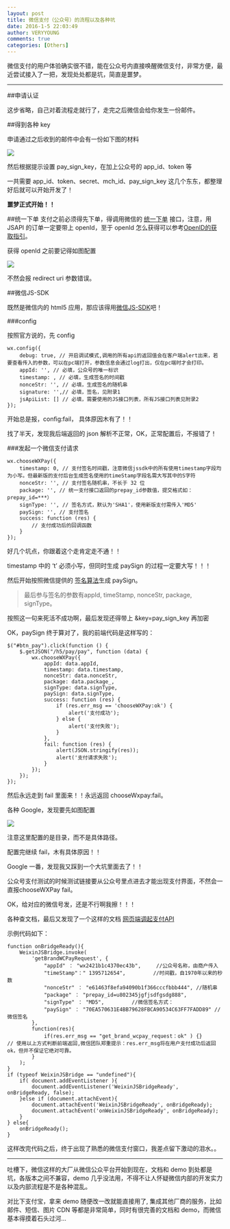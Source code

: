 ```yaml
---
layout: post
title: 微信支付（公众号）的流程以及各种坑
date: 2016-1-5 22:03:49
author: VERYYOUNG
comments: true
categories: [Others]
---
```


微信支付的用户体验确实很不错，能在公众号内直接唤醒微信支付，非常方便，最近尝试接入了一把，发现处处都是坑，简直是噩梦。


<!-- more -->

----------

##申请认证

这步省略，自己对着流程走就行了，走完之后微信会给你发生一份邮件。


##得到各种 key

申请通过之后收到的邮件中会有一份如下图的材料

![](http://veryyoung.u.qiniudn.com/20160105221017.png)

然后根据提示设置 pay_sign_key，在加上公众号的 app_id、token 等


一共需要 app_id、token、secret、mch_id、pay_sign_key 这几个东东，都整理好后就可以开始开发了！


**噩梦正式开始！！**

##统一下单
支付之前必须得先下单，得调用微信的 [统一下单](https://pay.weixin.qq.com/wiki/doc/api/jsapi.php?chapter=9_1) 接口，注意，用 JSAPI 的订单一定要带上 openId，至于 openId 怎么获得可以参考[OpenID的获取指引](https://pay.weixin.qq.com/wiki/doc/api/jsapi.php?chapter=4_4)。


获得 openId 之前要记得如图配置

![](http://veryyoung.u.qiniudn.com/20160105231137.png)

不然会报 redirect uri 参数错误。



##微信JS-SDK

既然是微信内的 html5 应用，那应该得用[微信JS-SDK](https://mp.weixin.qq.com/wiki/7/aaa137b55fb2e0456bf8dd9148dd613f.html)吧！


###config

按照官方说的，先 config

    wx.config({
        debug: true, // 开启调试模式,调用的所有api的返回值会在客户端alert出来，若要查看传入的参数，可以在pc端打开，参数信息会通过log打出，仅在pc端时才会打印。
        appId: '', // 必填，公众号的唯一标识
        timestamp: , // 必填，生成签名的时间戳
        nonceStr: '', // 必填，生成签名的随机串
        signature: '',// 必填，签名，见附录1
        jsApiList: [] // 必填，需要使用的JS接口列表，所有JS接口列表见附录2
    });
    
开始总是报，config:fail， 具体原因木有了！！

找了半天，发现我后端返回的 json 解析不正常，OK，正常配置后，不报错了！

###发起一个微信支付请求

    wx.chooseWXPay({
        timestamp: 0, // 支付签名时间戳，注意微信jssdk中的所有使用timestamp字段均为小写。但最新版的支付后台生成签名使用的timeStamp字段名需大写其中的S字符
        nonceStr: '', // 支付签名随机串，不长于 32 位
        package: '', // 统一支付接口返回的prepay_id参数值，提交格式如：prepay_id=***）
        signType: '', // 签名方式，默认为'SHA1'，使用新版支付需传入'MD5'
        paySign: '', // 支付签名
        success: function (res) {
            // 支付成功后的回调函数
        }
    });
    
   
好几个坑点，你跟着这个走肯定走不通！！

timestamp 中的 ‘t’ 必须小写，但同时生成 paySign 的过程一定要大写！！！

然后开始按照微信提供的 [签名算法](https://mp.weixin.qq.com/wiki/7/aaa137b55fb2e0456bf8dd9148dd613f.html#.E9.99.84.E5.BD.951-JS-SDK.E4.BD.BF.E7.94.A8.E6.9D.83.E9.99.90.E7.AD.BE.E5.90.8D.E7.AE.97.E6.B3.95)生成 paySign。

>最后参与签名的参数有appId, timeStamp, nonceStr, package, signType。

按照这一句来死活不成功啊，最后发现还得带上 &key=pay_sign_key 再加密

OK，paySign 终于算对了，我的前端代码是这样写的：

    $("#btn_pay").click(function () {
        $.getJSON("/h5/pay/pay", function (data) {
            wx.chooseWXPay({
                appId: data.appId,
                timestamp: data.timestamp,
                nonceStr: data.nonceStr,
                package: data.package_,
                signType: data.signType,
                paySign: data.signType,
                success: function (res) {
                    if (res.err_msg == 'chooseWXPay:ok') {
                        alert('支付成功');
                    } else {
                        alert('支付失败');
                    }
                },
                fail: function (res) {
                    alert(JSON.stringify(res));
                    alert('支付请求失败');
                }
            });
        });
    });
    
    
然后永远走到 fail 里面来！！永远返回 chooseWxpay:fail。

各种 Google，发现要先如图配置

![](http://veryyoung.u.qiniudn.com/20160105230837.png)

注意这里配置的是目录，而不是具体路径。


配置完继续 fail，木有具体原因！！

Google 一番，发现我又踩到一个大坑里面去了！！

公众号支付测试的时候测试链接要从公众号里点进去才能出现支付界面，不然会一直报chooseWXPay fail。

OK，给对应的微信号发，还是不行啊我擦！！！


各种查文档，最后又发现了一个这样的文档 [网页端调起支付API](https://pay.weixin.qq.com/wiki/doc/api/jsapi.php?chapter=7_7&index=6)


示例代码如下：

    function onBridgeReady(){
        WeixinJSBridge.invoke(
            'getBrandWCPayRequest', {
                "appId" ： "wx2421b1c4370ec43b",     //公众号名称，由商户传入     
                "timeStamp"：" 1395712654",         //时间戳，自1970年以来的秒数     
                "nonceStr" ： "e61463f8efa94090b1f366cccfbbb444", //随机串     
                "package" ： "prepay_id=u802345jgfjsdfgsdg888",     
                "signType" ： "MD5",         //微信签名方式：     
                "paySign" ： "70EA570631E4BB79628FBCA90534C63FF7FADD89" //微信签名 
            },
            function(res){     
                if(res.err_msg == "get_brand_wcpay_request：ok" ) {}     // 使用以上方式判断前端返回,微信团队郑重提示：res.err_msg将在用户支付成功后返回    ok，但并不保证它绝对可靠。 
            }
        ); 
    }
    if (typeof WeixinJSBridge == "undefined"){
        if( document.addEventListener ){
            document.addEventListener('WeixinJSBridgeReady', onBridgeReady, false);
        }else if (document.attachEvent){
            document.attachEvent('WeixinJSBridgeReady', onBridgeReady); 
            document.attachEvent('onWeixinJSBridgeReady', onBridgeReady);
        }
    } else{
        onBridgeReady();
    }
    
    
这样改完代码之后，终于出现了熟悉的微信支付窗口，我差点留下激动的泪水。。



---

吐槽下，微信这样的大厂从微信公众平台开始到现在，文档和 demo 到处都是坑，各版本之间不兼容，demo 几乎没法用，不得不让人怀疑微信内部的开发实力以及内部流程是不是各种混乱。

对比下支付宝，拿来 demo 随便改一改就能直接用了, 集成其他厂商的服务，比如邮件、短信、图片 CDN 等都是非常简单，同时有很完善的文档和 demo，而微信基本得摸着石头过河...










